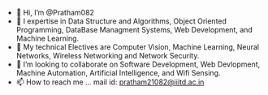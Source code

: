 - 👋 Hi, I’m @Pratham082
- 👀 I expertise in Data Structure and Algorithms, Object Oriented Programming, DataBase Managment Systems, Web Development, and Machine Learning.
- 🌱 My technical Electives are Computer Vision, Machine Learning, Neural Networks, Wireless Networking and Network Security.
- 💞️ I’m looking to collaborate on Software Development, Web Devlopment, Machine Automation, Artificial Intelligence, and Wifi Sensing.
- 📫 How to reach me ... mail id: pratham21082@iiitd.ac.in

<!---
Pratham082/Pratham082 is a ✨ special ✨ repository because its `README.md` (this file) appears on your GitHub profile.
You can click the Preview link to take a look at your changes.
--->
